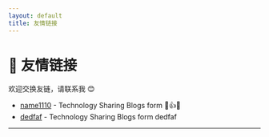 ```yaml
---
layout: default
title: 友情链接
---
```


# 🔗 友情链接

欢迎交换友链，请联系我 😊

- [name1110](https://blog.name1110.tech) - Technology Sharing Blogs form 🐷👍👀
- [dedfaf](https://dedfaf.tech) - Technology Sharing Blogs form dedfaf

<!-- 你可以继续添加更多链接 -->

---
